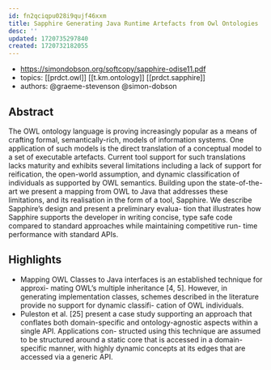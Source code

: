 ```yaml
---
id: fn2qciqpu028i9qujf46xxm
title: Sapphire Generating Java Runtime Artefacts from Owl Ontologies
desc: ''
updated: 1720735297840
created: 1720732182055
---
```


- https://simondobson.org/softcopy/sapphire-odise11.pdf
- topics: [[prdct.owl]] [[t.km.ontology]] [[prdct.sapphire]]
- authors: @graeme-stevenson @simon-dobson 

## Abstract

The OWL ontology language is proving increasingly popular as a means of crafting formal, semantically-rich, models of information systems. One application of such models is the direct translation of a conceptual model to a set of executable artefacts. Current tool support for such translations lacks maturity and exhibits several limitations including a lack of support for reification, the open-world assumption, and dynamic classification of individuals as supported by OWL semantics. Building upon the state-of-the-art we present a mapping from OWL to Java that addresses these limitations, and its realisation in the form of a tool, Sapphire. We describe Sapphire’s design and present a preliminary evalua- tion that illustrates how Sapphire supports the developer in writing concise, type safe code compared to standard approaches while maintaining competitive run- time performance with standard APIs.


## Highlights

- Mapping OWL Classes to Java interfaces is an established technique for approxi- mating OWL’s multiple inheritance [4, 5]. However, in generating implementation classes, schemes described in the literature provide no support for dynamic classifi- cation of OWL individuals.
- Puleston et al. [25] present a case study supporting an approach that conflates both domain-specific and ontology-agnostic aspects within a single API. Applications con- structed using this technique are assumed to be structured around a static core that is accessed in a domain-specific manner, with highly dynamic concepts at its edges that are accessed via a generic API.